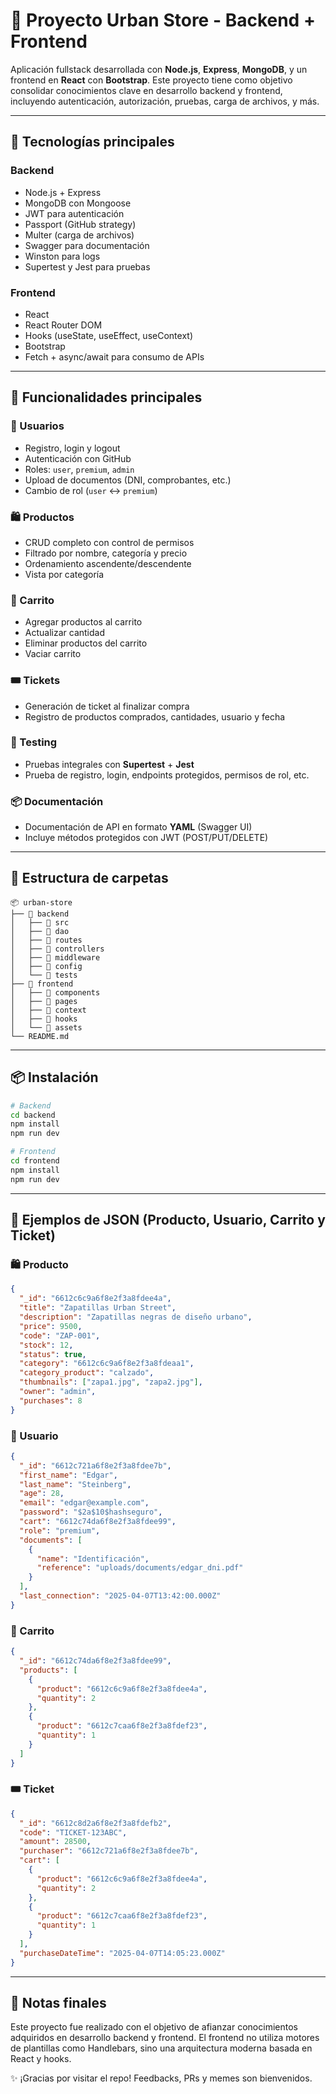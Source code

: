 # 🧠 Proyecto Urban Store - Backend + Frontend

Aplicación fullstack desarrollada con **Node.js**, **Express**, **MongoDB**, y un frontend en **React** con **Bootstrap**. Este proyecto tiene como objetivo consolidar conocimientos clave en desarrollo backend y frontend, incluyendo autenticación, autorización, pruebas, carga de archivos, y más.

---

## 🚀 Tecnologías principales

### Backend
- Node.js + Express
- MongoDB con Mongoose
- JWT para autenticación
- Passport (GitHub strategy)
- Multer (carga de archivos)
- Swagger para documentación
- Winston para logs
- Supertest y Jest para pruebas

### Frontend
- React
- React Router DOM
- Hooks (useState, useEffect, useContext)
- Bootstrap
- Fetch + async/await para consumo de APIs

---

## 🔐 Funcionalidades principales

### 🧾 Usuarios
- Registro, login y logout
- Autenticación con GitHub
- Roles: `user`, `premium`, `admin`
- Upload de documentos (DNI, comprobantes, etc.)
- Cambio de rol (`user` ↔ `premium`)

### 🛍️ Productos
- CRUD completo con control de permisos
- Filtrado por nombre, categoría y precio
- Ordenamiento ascendente/descendente
- Vista por categoría

### 🛒 Carrito
- Agregar productos al carrito
- Actualizar cantidad
- Eliminar productos del carrito
- Vaciar carrito

### 🎟️ Tickets
- Generación de ticket al finalizar compra
- Registro de productos comprados, cantidades, usuario y fecha

### 🧪 Testing
- Pruebas integrales con **Supertest** + **Jest**
- Prueba de registro, login, endpoints protegidos, permisos de rol, etc.

### 📦 Documentación
- Documentación de API en formato **YAML** (Swagger UI)
- Incluye métodos protegidos con JWT (POST/PUT/DELETE)

---

## 📁 Estructura de carpetas
```
📦 urban-store
├── 📁 backend
│   ├── 📁 src
│   ├── 📁 dao
│   ├── 📁 routes
│   ├── 📁 controllers
│   ├── 📁 middleware
│   ├── 📁 config
│   └── 📁 tests
├── 📁 frontend
│   ├── 📁 components
│   ├── 📁 pages
│   ├── 📁 context
│   ├── 📁 hooks
│   └── 📁 assets
└── README.md
```

---

## 📦 Instalación
```bash
# Backend
cd backend
npm install
npm run dev

# Frontend
cd frontend
npm install
npm run dev
```

---

## 🧾 Ejemplos de JSON (Producto, Usuario, Carrito y Ticket)

### 🛍️ Producto
```json
{
  "_id": "6612c6c9a6f8e2f3a8fdee4a",
  "title": "Zapatillas Urban Street",
  "description": "Zapatillas negras de diseño urbano",
  "price": 9500,
  "code": "ZAP-001",
  "stock": 12,
  "status": true,
  "category": "6612c6c9a6f8e2f3a8fdeaa1",
  "category_product": "calzado",
  "thumbnails": ["zapa1.jpg", "zapa2.jpg"],
  "owner": "admin",
  "purchases": 8
}
```

### 👤 Usuario
```json
{
  "_id": "6612c721a6f8e2f3a8fdee7b",
  "first_name": "Edgar",
  "last_name": "Steinberg",
  "age": 28,
  "email": "edgar@example.com",
  "password": "$2a$10$hashseguro",
  "cart": "6612c74da6f8e2f3a8fdee99",
  "role": "premium",
  "documents": [
    {
      "name": "Identificación",
      "reference": "uploads/documents/edgar_dni.pdf"
    }
  ],
  "last_connection": "2025-04-07T13:42:00.000Z"
}
```

### 🛒 Carrito
```json
{
  "_id": "6612c74da6f8e2f3a8fdee99",
  "products": [
    {
      "product": "6612c6c9a6f8e2f3a8fdee4a",
      "quantity": 2
    },
    {
      "product": "6612c7caa6f8e2f3a8fdef23",
      "quantity": 1
    }
  ]
}
```

### 🎟️ Ticket
```json
{
  "_id": "6612c8d2a6f8e2f3a8fdefb2",
  "code": "TICKET-123ABC",
  "amount": 28500,
  "purchaser": "6612c721a6f8e2f3a8fdee7b",
  "cart": [
    {
      "product": "6612c6c9a6f8e2f3a8fdee4a",
      "quantity": 2
    },
    {
      "product": "6612c7caa6f8e2f3a8fdef23",
      "quantity": 1
    }
  ],
  "purchaseDateTime": "2025-04-07T14:05:23.000Z"
}
```

---

## 💬 Notas finales

Este proyecto fue realizado con el objetivo de afianzar conocimientos adquiridos en desarrollo backend y frontend. El frontend no utiliza motores de plantillas como Handlebars, sino una arquitectura moderna basada en React y hooks.

✨ ¡Gracias por visitar el repo! Feedbacks, PRs y memes son bienvenidos.

